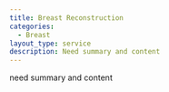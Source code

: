 ```yaml
---
title: Breast Reconstruction
categories:
  - Breast
layout_type: service
description: Need summary and content
---
```

need summary and content
